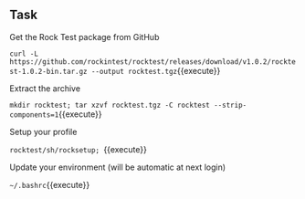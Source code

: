 ## Task

Get the Rock Test package from GitHub

`curl -L https://github.com/rockintest/rocktest/releases/download/v1.0.2/rocktest-1.0.2-bin.tar.gz --output rocktest.tgz`{{execute}}

Extract the archive

`mkdir rocktest; tar xzvf rocktest.tgz -C rocktest --strip-components=1`{{execute}}

Setup your profile

`rocktest/sh/rocksetup; `{{execute}}

Update your environment (will be automatic at next login)

`~/.bashrc`{{execute}}

